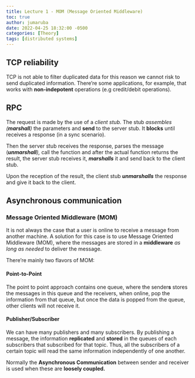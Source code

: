 ```yaml
---
title: Lecture 1 - MOM (Message Oriented Middleware)
toc: true
author: jumaruba
date: 2022-04-25 18:32:00 -0500
categories: [Theory]
tags: [distributed systems]
---
```


## TCP reliability

TCP is not able to filter duplicated data for this reason we cannot risk to send duplicated information. There’re some applications, for example, that works with **non-indepotent** operations (e.g credit/debit operations).

## RPC

The request is made by the use of a _client stub._ The stub _assembles (**marshall**)_ the parameters and **send** to the server stub. It **blocks** until receives a response (in a sync scenario).

Then the server stub receives the response, parses the message (_**unmarshall**),_ call the function and after the actual function returns the result, the server stub receives it, _**marshalls**_ it and send back to the client stub.

Upon the reception of the result, the client stub _**unmarshalls**_ the response and give it back to the client.

## Asynchronous communication

### Message Oriented Middleware (MOM)

It is not always the case that a user is online to receive a message from another machine. A solution for this case is to use Message Oriented Middleware (MOM), where the messages are stored in a **middleware** _as long as needed_ to deliver the message.

There’re mainly two flavors of MOM:

#### Point-to-Point

The point to point approach contains one queue, where the sender**s** stores the messages in this queue and the receivers, when online, pop the information from that queue, but once the data is popped from the queue, other clients will not receive it.

#### Publisher/Subscriber

We can have many publishers and many subscribers. By publishing a message, the information **replicated** and **stored** in the queues of each subscribers that subscribed for that topic. Thus, all the subscribers of a certain topic will read the same information independently of one another.

Normally the **Asynchronous Communication** between sender and receiver is used when these are **loosely coupled.**
